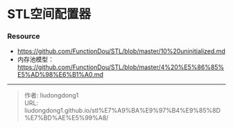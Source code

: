 # STL空间配置器


### Resource

- https://github.com/FunctionDou/STL/blob/master/10%20uninitialized.md
- 内存池模型：https://github.com/FunctionDou/STL/blob/master/4%20%E5%86%85%E5%AD%98%E6%B1%A0.md

---

> 作者: liudongdong1  
> URL: liudongdong1.github.io/stl%E7%A9%BA%E9%97%B4%E9%85%8D%E7%BD%AE%E5%99%A8/  

